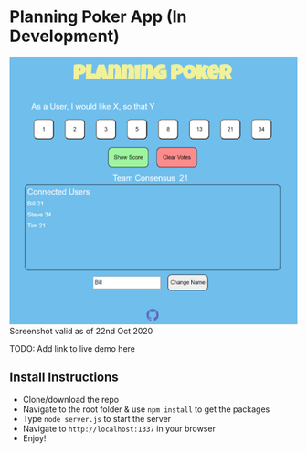 # Planning Poker App (In Development)

![Alt text](/public/assets/screenshot.png?raw=true "App Screenshot")
Screenshot valid as of 22nd Oct 2020

TODO: Add link to live demo here

## Install Instructions
* Clone/download the repo
* Navigate to the root folder & use `npm install` to get the packages
* Type `node server.js` to start the server
* Navigate to `http://localhost:1337` in your browser
* Enjoy!
